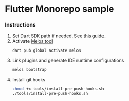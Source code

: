 # Flutter Monorepo sample
### Instructions
1. Set Dart SDK path if needed. See [this guide](https://stackoverflow.com/a/64934005).
2. Activate [Melos tool](https://melos.invertase.dev/)
    ```bash
    dart pub global activate melos 
    ```
3. Link plugins and generate IDE runtime configurations
    ```bash
    melos bootstrap
    ```
4. Install git hooks
    ```bash
    chmod +x tools/install-pre-push-hooks.sh
    ./tools/install-pre-push-hooks.sh
    ```
